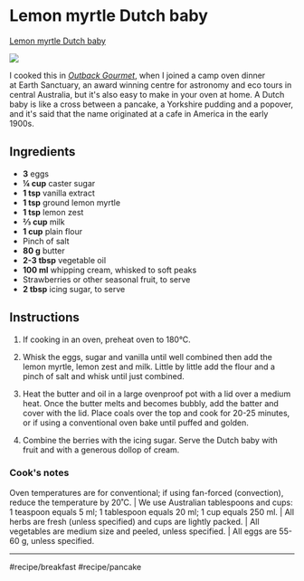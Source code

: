# Lemon myrtle Dutch baby
[Lemon myrtle Dutch baby](https://www.sbs.com.au/food/recipes/lemon-myrtle-dutch-baby?fbclid=IwAR1ZIfFle6yiqbg1sPNH_FUObuz4tXt40PncftxZS0Ylqukf1567Bw5MHZQ)

![](assets/og_ep8_lemon-myrtle-dutch-baby-2.jpg)

I cooked this in *[Outback Gourmet](https://www.sbs.com.au/food/program/outback-gourmet)*, when I joined a camp oven dinner at Earth Sanctuary, an award winning centre for astronomy and eco tours in central Australia, but it's also easy to make in your oven at home. A Dutch baby is like a cross between a pancake, a Yorkshire pudding and a popover, and it's said that the name originated at a cafe in America in the early 1900s.

## Ingredients

* **3** eggs
* **¼ cup** caster sugar
* **1 tsp** vanilla extract
* **1 tsp** ground lemon myrtle
* **1 tsp** lemon zest
* **⅔ cup** milk
* **1 cup** plain flour
* Pinch of salt
* **80 g** butter
* **2-3 tbsp** vegetable oil
* **100 ml** whipping cream, whisked to soft peaks
* Strawberries or other seasonal fruit, to serve
* **2 tbsp** icing sugar, to serve

## Instructions

1. If cooking in an oven, preheat oven to 180°C.

2. Whisk the eggs, sugar and vanilla until well combined then add the lemon myrtle, lemon zest and milk. Little by little add the flour and a pinch of salt and whisk until just combined.

3. Heat the butter and oil in a large ovenproof pot with a lid over a medium heat. Once the butter melts and becomes bubbly, add the batter and cover with the lid. Place coals over the top and cook for 20-25 minutes, or if using a conventional oven bake until puffed and golden.

4. Combine the berries with the icing sugar. Serve the Dutch baby with fruit and with a generous dollop of cream.

### Cook's notes
Oven temperatures are for conventional; if using fan-forced (convection), reduce the temperature by 20˚C. | We use Australian tablespoons and cups: 1 teaspoon equals 5 ml; 1 tablespoon equals 20 ml; 1 cup equals 250 ml. | All herbs are fresh (unless specified) and cups are lightly packed. | All vegetables are medium size and peeled, unless specified. | All eggs are 55-60 g, unless specified.
- - - -
#recipe/breakfast #recipe/pancake